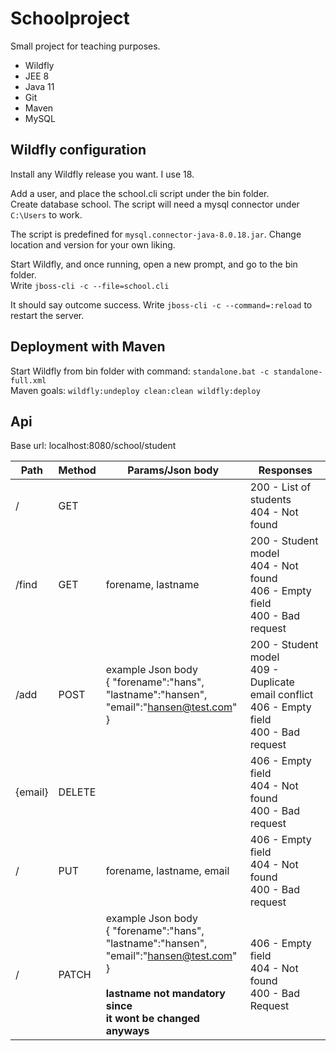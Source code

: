 # Schoolproject

Small project for teaching purposes.

* Wildfly
* JEE 8 
* Java 11
* Git
* Maven
* MySQL

## Wildfly configuration

Install any Wildfly release you want. I use 18.

Add a user, and place the school.cli script under the bin folder.<br>
Create database school. The script will need a mysql connector under `C:\Users`
to work. 

The script is predefined for `mysql.connector-java-8.0.18.jar`. Change location and version for your own liking.

Start Wildfly, and once running, open a new prompt, and go to the bin folder.<br>
Write `jboss-cli -c --file=school.cli`

It should say outcome success. Write `jboss-cli -c --command=:reload` to restart the server.

## Deployment with Maven

Start Wildfly from bin folder with command: `standalone.bat -c standalone-full.xml` <br>
Maven goals: `wildfly:undeploy clean:clean wildfly:deploy`

## Api

Base url: localhost:8080/school/student

| Path | Method | Params/Json body | Responses |
| ---  | --- | --- | --- |
| / | GET |  | 200 - List of students <br> 404 - Not found |
| /find | GET | forename, lastname | 200 - Student model <br>  404 - Not found <br> 406 - Empty field  <br> 400 - Bad request |
| /add | POST | example Json body <br> { "forename":"hans", <br> "lastname":"hansen", <br> "email":"hansen@test.com" } | 200 - Student model <br> 409 - Duplicate email conflict <br> 406 - Empty field <br> 400 - Bad request |
| {email} | DELETE | | 406 - Empty field <br> 404 - Not found <br> 400 - Bad request |
| / | PUT | forename, lastname, email | 406 - Empty field <br> 404 - Not found <br> 400 - Bad request |
| / | PATCH | example Json body <br> { "forename":"hans", <br> "lastname":"hansen", <br> "email":"hansen@test.com" } <br><br> **lastname not mandatory since <br> it wont be changed anyways** | 406 - Empty field <br> 404 - Not found <br> 400 - Bad Request |

